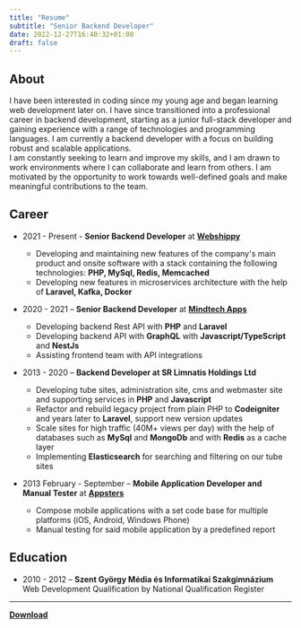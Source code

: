 ```yaml
---
title: "Resume"
subtitle: "Senior Backend Developer"
date: 2022-12-27T16:40:32+01:00
draft: false
---
```


## About

I have been interested in coding since my young age and began learning web development later on. 
I have since transitioned into a professional career in backend development, 
starting as a junior full-stack developer and gaining experience with a range of technologies and 
programming languages. I am currently a backend developer with a focus on building robust and scalable applications.\
I am constantly seeking to learn and improve my skills, and I am drawn to work environments where I can collaborate
and learn from others. I am motivated by the opportunity to work towards well-defined goals and make meaningful
contributions to the team.

## Career

- 2021 - Present - **Senior Backend Developer** at [**Webshippy**](https://webshippy.com/)
  - Developing and maintaining new features of the company's main product and onsite software with a stack containing 
  the following technologies: **PHP, MySql, Redis, Memcached**
  - Developing new features in microservices architecture with the help of **Laravel, Kafka, Docker**

- 2020 - 2021 – **Senior Backend Developer** at [**Mindtech Apps**](https://mindtechapps.com/)
  - Developing backend Rest API with **PHP** and **Laravel**
  - Developing backend API with **GraphQL** with **Javascript/TypeScript** and **NestJs**
  - Assisting frontend team with API integrations

- 2013 - 2020 – **Backend Developer at SR Limnatis Holdings Ltd**
  - Developing tube sites, administration site, cms and webmaster site and supporting services in **PHP**
  and **Javascript**
  - Refactor and rebuild legacy project from plain PHP to **Codeigniter** and years later to **Laravel**, support new
  version updates
  - Scale sites for high traffic (40M+ views per day) with the help of databases such as **MySql**
  and **MongoDb** and with **Redis** as a cache layer
  - Implementing **Elasticsearch** for searching and filtering on our tube sites

- 2013 February - September – **Mobile Application Developer and Manual Tester** at [**Appsters**](https://appsters.me/)
  - Compose mobile applications with a set code base for multiple platforms (iOS, Android, Windows Phone)
  - Manual testing for said mobile application by a predefined report

## Education

- 2010 - 2012 – **Szent György Média és Informatikai Szakgimnázium**\
  Web Development Qualification by National Qualification Register

___

[**Download**](/documents/zsolt-horvath.pdf)